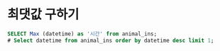 # 최댓값 구하기



``` sql
SELECT Max (datetime) as '시간' from animal_ins; 
# Select datetime from animal_ins order by datetime desc limit 1;
```

